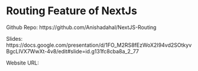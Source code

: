 # Routing Feature of NextJs

<p>Github Repo: https://github.com/Anishadahal/NextJS-Routing</p>
<p>Slides: https://docs.google.com/presentation/d/1FO_M2RS8fEzWoX2I94vd2SOtkyvBgcLIVX7WwXt-4v8/edit#slide=id.g131fc8cba8a_2_77</p>
<p>Website URL:</p>
